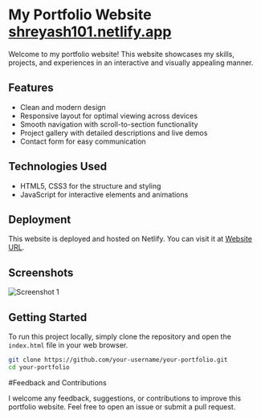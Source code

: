 # My Portfolio Website [shreyash101.netlify.app](https://shreyash101.netlify.app)

Welcome to my portfolio website! This website showcases my skills, projects, and experiences in an interactive and visually appealing manner.

## Features

- Clean and modern design
- Responsive layout for optimal viewing across devices
- Smooth navigation with scroll-to-section functionality
- Project gallery with detailed descriptions and live demos
- Contact form for easy communication

## Technologies Used

- HTML5, CSS3 for the structure and styling
- JavaScript for interactive elements and animations

## Deployment

This website is deployed and hosted on Netlify. You can visit it at [Website URL](https://shreyash101.netlify.app).

## Screenshots

![Screenshot 1](/screenshots/screenshot1.jpg)

## Getting Started

To run this project locally, simply clone the repository and open the `index.html` file in your web browser.

```bash
git clone https://github.com/your-username/your-portfolio.git
cd your-portfolio
```

#Feedback and Contributions

I welcome any feedback, suggestions, or contributions to improve this portfolio website. Feel free to open an issue or submit a pull request.

